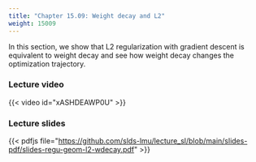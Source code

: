 ```yaml
---
title: "Chapter 15.09: Weight decay and L2"
weight: 15009
---
```

In this section, we show that L2 regularization with gradient descent is equivalent to weight decay and see how weight decay changes the optimization trajectory.

<!--more-->

### Lecture video

{{< video id="xASHDEAWP0U" >}}

### Lecture slides

{{< pdfjs file="https://github.com/slds-lmu/lecture_sl/blob/main/slides-pdf/slides-regu-geom-l2-wdecay.pdf" >}}
